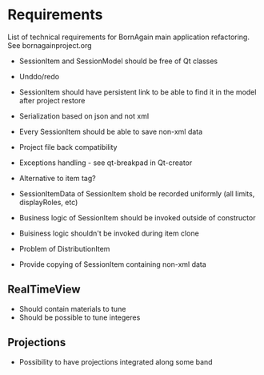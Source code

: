 # Requirements

List of technical requirements for BornAgain main application refactoring.
See bornagainproject.org

+ SessionItem and SessionModel should be free of Qt classes
+ Unddo/redo
+ SessionItem should have persistent link to be able to find it in the model after project restore
+ Serialization based on json and not xml
+ Every SessionItem should be able to save non-xml data
+ Project file back compatibility

+ Exceptions handling - see qt-breakpad in Qt-creator

+ Alternative to item tag?
+ SessionItemData of SessionItem shold be recorded uniformly (all limits, displayRoles, etc)
+ Business logic of SessionItem should be invoked outside of constructor
+ Buisiness logic shouldn't be invoked during item clone
+ Problem of DistributionItem

+ Provide copying of SessionItem containing non-xml data

## RealTimeView

+ Should contain materials to tune
+ Should be possible to tune integeres

## Projections

+ Possibility to have projections integrated along some band
